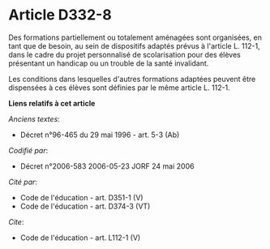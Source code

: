 # Article D332-8

Des formations partiellement ou totalement aménagées sont organisées, en tant que de besoin, au sein de dispositifs adaptés
prévus à l'article L. 112-1, dans le cadre du projet personnalisé de scolarisation pour des élèves présentant un handicap ou
un trouble de la santé invalidant. 

Les conditions dans lesquelles d'autres formations adaptées peuvent être dispensées à ces élèves sont définies par le même
article L. 112-1.

**Liens relatifs à cet article**

_Anciens textes_:

  - Décret n°96-465 du 29 mai 1996 - art. 5-3 (Ab)

_Codifié par_:

  - Décret n°2006-583 2006-05-23 JORF 24 mai 2006

_Cité par_:

  - Code de l'éducation - art. D351-1 (V)
  - Code de l'éducation - art. D374-3 (VT)

_Cite_:

  - Code de l'éducation - art. L112-1 (V)
